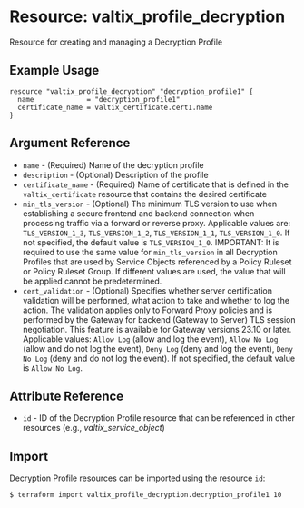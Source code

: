 # Resource: valtix_profile_decryption
Resource for creating and managing a Decryption Profile

## Example Usage
```hcl
resource "valtix_profile_decryption" "decryption_profile1" {
  name             = "decryption_profile1"
  certificate_name = valtix_certificate.cert1.name
}
```
## Argument Reference
* `name` - (Required) Name of the decryption profile
* `description` - (Optional) Description of the profile
* `certificate_name` - (Required) Name of certificate that is defined in the `valtix_certificate` resource that contains the desired certificate
* `min_tls_version` - (Optional) The minimum TLS version to use when establishing a secure frontend and backend connection when processing traffic via a forward or reverse proxy.  Applicable values are:  `TLS_VERSION_1_3`, `TLS_VERSION_1_2`, `TLS_VERSION_1_1`, `TLS_VERSION_1_0`.  If not specified, the default value is `TLS_VERSION_1_0`.  IMPORTANT: It is required to use the same value for `min_tls_version` in all Decryption Profiles that are used by Service Objects referenced by a Policy Ruleset or Policy Ruleset Group.  If different values are used, the value that will be applied cannot be predetermined.
* `cert_validation` - (Optional) Specifies whether server certification validation will be performed, what action to take and whether to log the action.  The validation applies only to Forward Proxy policies and is performed by the Gateway for backend (Gateway to Server) TLS session negotiation.  This feature is available for Gateway versions 23.10 or later.  Applicable values: `Allow Log` (allow and log the event), `Allow No Log` (allow and do not log the event), `Deny Log` (deny and log the event), `Deny No Log` (deny and do not log the event).  If not specified, the default value is `Allow No Log`.

## Attribute Reference
* `id` - ID of the Decryption Profile resource that can be referenced in other resources (e.g., *valtix_service_object*)

## Import
Decryption Profile resources can be imported using the resource `id`:

```hcl
$ terraform import valtix_profile_decryption.decryption_profile1 10
```